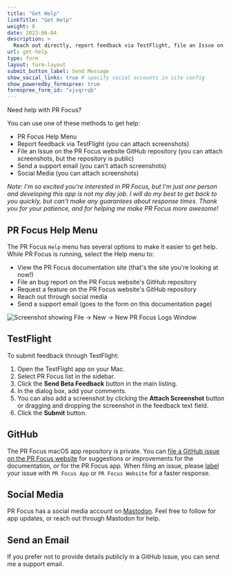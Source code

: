 ```yaml
---
title: "Get Help"
linkTitle: "Get Help"
weight: 8
date: 2023-06-04
description: >
  Reach out directly, report feedback via TestFlight, file an Issue on GitHub, or send a support email.
url: get-help
type: form
layout: form-layout
submit_button_label: Send Message
show_social_links: true # specify social accounts in site config
show_poweredby_formspree: true
formspree_form_id: "xjvqrrqb"
---
```


Need help with PR Focus?

You can use one of these methods to get help:

- PR Focus Help Menu
- Report feedback via TestFlight (you can attach screenshots)
- File an Issue on the PR Focus website GitHub repository (you can attach screenshots, but the repository is public)
- Send a support email (you can't attach screenshots)
- Social Media (you can attach screenshots)

*Note: I'm so excited you're interested in PR Focus, but I'm just one person and developing this app is not my day job. I will do my best to get back to you quickly, but can't make any guarantees about response times. Thank you for your patience, and for helping me make PR Focus more awesome!*

## PR Focus Help Menu

The PR Focus `Help` menu has several options to make it easier to get help. While PR Focus is running, select the Help menu to:

- View the PR Focus documentation site (that's the site you're looking at now!)
- File an bug report on the PR Focus website's GitHub repository
- Request a feature on the PR Focus website's GitHub repository
- Reach out through social media
- Send a support email (goes to the form on this documentation page)

![Screenshot showing File -> New -> New PR Focus Logs Window](/images/pr-focus-help-menu.png)

## TestFlight

To submit feedback through TestFlight:

1. Open the TestFlight app on your Mac.
2. Select PR Focus list in the sidebar.
3. Click the **Send Beta Feedback** button in the main listing.
4. In the dialog box, add your comments.
5. You can also add a screenshot by clicking the **Attach Screenshot** button or dragging and dropping the screenshot in the feedback text field.
6. Click the **Submit** button.

## GitHub

The PR Focus macOS app repository is private. You can [file a GitHub issue on the PR Focus website](https://github.com/dacharyc/prfocus-website/issues/new/choose) for suggestions or improvements for the documentation, *or* for the PR Focus app. When filing an issue, please [label](https://github.com/dacharyc/prfocus-website/labels) your issue with `PR Focus App` or `PR Focus Website` for a faster response.

## Social Media

PR Focus has a social media account on [Mastodon](https://corporaterunaways.social/@prfocus). Feel free to follow for app updates, or reach out through Mastodon for help.

## Send an Email

If you prefer not to provide details publicly in a GitHub issue, you can send me a support email.
